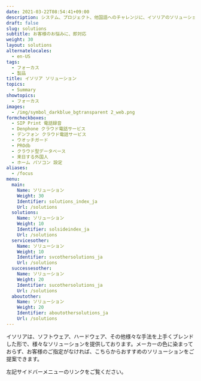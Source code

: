 ```yaml
---
date: 2021-03-22T08:54:41+09:00
description: システム、プロジェクト、他国語へのチャレンジに、イソリアのソリューションで対応
draft: false
slug: solutions
subtitle: お客様のお悩みに、即対応
weight: 30
layout: solutions
alternatelocales:
  - en-US
tags:
  - フォーカス
  - 製品
title: イソリア ソリューション
topics:
  - Summary
showtopics:
  - フォーカス
images:
  - /img/symbol_darkblue_bgtransparent 2_web.png
formcheckboxes:
  - SIP Print 電話録音
  - Denphone クラウド電話サービス
  - デンフォン クラウド電話サービス
  - ウオッチガード
  - PROdb
  - クラウド型データベース
  - 来日する外国人
  - ホーム パソコン 設定
aliases:
  - /focus
menu:
  main:
    Name: ソリューション
    Weight: 30
    Identifier: solutions_index_ja
    Url: /solutions
  solutions:
    Name: ソリューション
    Weight: 10
    Identifier: solsideindex_ja
    Url: /solutions  
  servicesother:
    Name: ソリューション
    Weight: 10
    Identifier: svcothersolutions_ja
    Url: /solutions
  successesother:
    Name: ソリューション
    Weight: 20
    Identifier: sucothersolutions_ja
    Url: /solutions
  aboutother:
    Name: ソリューション
    Weight: 20
    Identifier: aboutothersolutions_ja
    Url: /solutions
---
```


イソリアは、ソフトウェア、ハードウェア、その他様々な手法を上手くブレンドした形で、様々なソリューションを提供しております。メーカーの色に染まっておらず、お客様のご指定がなければ、こちらからおすすめのソリューションをご提案できます。

左記サイドバーメニューのリンクをご覧ください。
